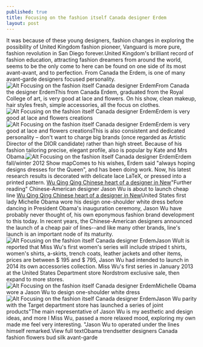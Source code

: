 ```yaml
---
published: true
title: Focusing on the fashion itself Canada designer Erdem
layout: post
---
```

It was because of these young designers, fashion changes in exploring the possibility of United Kingdom fashion pioneer, Vanguard is more pure, fashion revolution in San Diego forever.United Kingdom\'s brilliant record of fashion education, attracting fashion dreamers from around the world, seems to be the only come to here can be found on one side of its most avant-avant, and to perfection. From Canada the Erdem, is one of many avant-garde designers focused personality.![Alt Focusing on the fashion itself Canada designer Erdem](https://c1.staticflickr.com/1/749/23781722602_0e9c562296.jpg)From Canada the designer ErdemThis from Canada Erdem, graduated from the Royal College of art, is very good at lace and flowers. On his show, clean makeup, hair styles fresh, simple accessories, all the focus on clothes.![Alt Focusing on the fashion itself Canada designer Erdem](https://c1.staticflickr.com/1/569/23781728492_178ec7ca20.jpg)Erdem is very good at lace and flowers creations![Alt Focusing on the fashion itself Canada designer Erdem](https://c1.staticflickr.com/1/584/23263263933_0aa25aa3e9.jpg)Erdem is very good at lace and flowers creationsThis is also consistent and dedicated personality – don\'t want to charge big brands (once regarded as Artistic Director of the DIOR candidate) rather than high street. Because of his fashion tailoring precise, elegant profile, also is popular by Kate and Mrs Obama.![Alt Focusing on the fashion itself Canada designer Erdem](https://c2.staticflickr.com/6/5669/23261886734_aeb002a160_b.jpg)Erdem fall/winter 2012 Show mapComes to his wishes, Erdem said \"always hoping designs dresses for the Queen\", and has been doing work. Now, his latest research results is decorated with delicate lace LaTeX, or pressed into a printed pattern. [Wu Qing Qing Chinese heart of a designer in New](http://macbook-case.tumblr.com/post/133933606456/wu-qing-qing-chinese-heart-of-a-designer-in-new)\"Further reading\" Chinese-American designer Jason Wu is about to launch cheap line [Wu Qing Qing Chinese heart of a designer in New](http://macbook-case.tumblr.com/post/133933606456/wu-qing-qing-chinese-heart-of-a-designer-in-new)United States first lady Michelle Obama wore his design one-shoulder white dress before dancing in President Obama\'s inauguration ceremony, Jason Wu have probably never thought of, his own eponymous fashion brand development to this today. In recent years, the Chinese-American designers announced the launch of a cheap pair of lines--and like many other brands, line\'s launch is an important node of its maturity.![Alt Focusing on the fashion itself Canada designer Erdem](https://c2.staticflickr.com/6/5724/23890087455_bdde6e072c_b.jpg)Jason WuIt is reported that Miss Wu\'s first women\'s series will include striped t shirts, women\'s shirts, a-skirts, trench coats, leather jackets and other items, prices are between $ 195 and $ 795, Jason Wu had intended to launch in 2014 its own accessories collection. Miss Wu\'s first series in January 2013 at the United States Department store Nordstrom exclusive sale, then expand to more stores.![Alt Focusing on the fashion itself Canada designer Erdem](https://c1.staticflickr.com/1/664/23807607211_019e36b1ab_b.jpg)Michelle Obama wore a Jason Wu to design one-shoulder white dress![Alt Focusing on the fashion itself Canada designer Erdem](https://c1.staticflickr.com/1/704/23594379270_4d0d35de7e.jpg)Jason Wu parity with the Target department store has launched a series of joint products\"The main representative of Jason Wu is my aesthetic and design ideas, and more I Miss Wu, passed a more relaxed mood, exploring my own made me feel very interesting. \"Jason Wu to operated under the lines himself remarked.View full textObama trendsetter designers Canada fashion flowers bud silk avant-garde